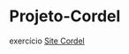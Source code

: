 # Projeto-Cordel

exercício
<a href="https://nicole-hauser.github.io/Projeto-Cordel/index.html">Site Cordel</a>

